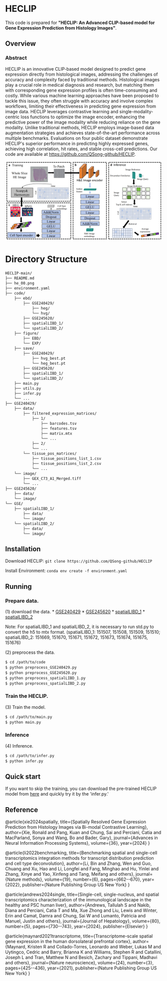 # HECLIP

This code is prepared for **"HECLIP: An Advanced CLIP-based model for Gene Expression Prediction from Histology Images"**.

## Overview

### Abstract
HECLIP is an innovative CLIP-based model designed to predict gene expression directly from histological images, addressing the challenges of accuracy and complexity faced by traditional methods. Histological images play a crucial role in medical diagnosis and research, but matching them with corresponding gene expression profiles is often time-consuming and costly. While various machine learning approaches have been proposed to tackle this issue, they often struggle with accuracy and involve complex workflows, limiting their effectiveness in predicting gene expression from image data. HECLIP leverages contrastive learning and single-modality-centric loss functions to optimize the image encoder, enhancing the predictive power of the image modality while reducing reliance on the gene modality. Unlike traditional methods, HECLIP employs image-based data augmentation strategies and achieves state-of-the-art performance across multiple benchmarks. Evaluations on four public dataset demonstrate HECLIP's superior performance in predicting highly expressed genes, achieving high correlation, hit rates, and stable cross-cell predictions. Our code are available at https://github.com/QSong-github/HECLIP.


![The flowchart.](./he_00.png)


# Directory Structure


```plaintext
HECLIP-main/
├── README.md
├── he_00.png
├── environment.yaml
├── code/
    ├── ebd/
        ├── GSE240429/
            ├── heg/
            └── hvg/
        ├── GSE245620/
        ├── spatialLIBD_1/
        └── spatialLIBD_2/
    ├── figure/
        ├── EBD/
        └── EXP/
    ├── save/
        ├── GSE240429/
            ├── hvg_best.pt
            └── heg_best.pt
        ├── GSE245620/
        ├── spatialLIBD_1/
        └── spatialLIBD_2/
    ├── main.py
    ├── utils.py
    ├── infer.py
    └── ...
├── GSE240429/
    ├── data/
        ├── filtered_expression_matrices/
            ├── 1/
                ├── barcodes.tsv
                ├── features.tsv
                ├── matrix.mtx
                └── ...
            ├── 2/
            └── ...
        └── tissue_pos_matrices/
            ├── tissue_positions_list_1.csv
            ├── tissue_positions_list_2.csv
            └── ...
    └── image/
        ├── GEX_C73_A1_Merged.tiff
        └── ...
├── GSE245620/
    ├── data/
    └── image/
└── GSE/
    ├── spatialLIBD_1/
        ├── data/
        └── image/
    └── spatialLIBD_2/
        ├── data/
        └── image/
```






## Installation
Download HECLIP:
```git clone https://github.com/QSong-github/HECLIP```

Install Environment:
```conda env create -f environment.yaml```


## Running

### Prepare data.

   
   (1) download the data.
       * [GSE240429](https://www.ncbi.nlm.nih.gov/geo/query/acc.cgi?acc=GSE240429)
       * [GSE245620](https://www.ncbi.nlm.nih.gov/geo/query/acc.cgi?acc=GSE245620)
       * [spatialLIBD_1](https://research.libd.org/spatialLIBD/)
       * [spatialLIBD_2](https://research.libd.org/spatialLIBD/)

   Note: For spatialLIBD_1 and spatialLIBD_2, it is necessary to run std.py to convert the h5 to mtx format. 
   (spatialLIBD_1: 151507, 151508, 151509, 151510; spatialLIBD_2: 151669, 151670, 151671, 151672, 151673, 151674, 151675, 151676)


   (2) preprocess the data.
   ```bash
   $ cd /path/to/code
   $ python preprocess_GSE240429.py
   $ python preprocess_GSE245620.py
   $ python preprocess_spatialLIBD_1.py
   $ python preprocess_spatialLIBD_2.py
   ```
### Train the HECLIP.

   (3) Train the model.
   ```bash
   $ cd /path/to/main.py
   $ python main.py
   ```
   
### Inference   

   (4) Inference.
   ```bash
   $ cd /path/to/infer.py
   $ python infer.py
   ```



## Quick start

If you want to skip the training, you can download the pre-trained HECLIP model from [here](https://drive.google.com/file/d/1q1MYoICLeY7w30CuT2eBxGw0kiHESMgK/view?usp=drive_link) and quickly try it by the 'infer.py.'

## Reference

@article{xie2024spatially,
  title={Spatially Resolved Gene Expression Prediction from Histology Images via Bi-modal Contrastive Learning},
  author={Xie, Ronald and Pang, Kuan and Chung, Sai and Perciani, Catia and MacParland, Sonya and Wang, Bo and Bader, Gary},
  journal={Advances in Neural Information Processing Systems},
  volume={36},
  year={2024}
}

@article{li2022benchmarking,
  title={Benchmarking spatial and single-cell transcriptomics integration methods for transcript distribution prediction and cell type deconvolution},
  author={Li, Bin and Zhang, Wen and Guo, Chuang and Xu, Hao and Li, Longfei and Fang, Minghao and Hu, Yinlei and Zhang, Xinye and Yao, Xinfeng and Tang, Meifang and others},
  journal={Nature methods},
  volume={19},
  number={6},
  pages={662--670},
  year={2022},
  publisher={Nature Publishing Group US New York}
}

@article{andrews2024single,
  title={Single-cell, single-nucleus, and spatial transcriptomics characterization of the immunological landscape in the healthy and PSC human liver},
  author={Andrews, Tallulah S and Nakib, Diana and Perciani, Catia T and Ma, Xue Zhong and Liu, Lewis and Winter, Erin and Camat, Damra and Chung, Sai W and Lumanto, Patricia and Manuel, Justin and others},
  journal={Journal of Hepatology},
  volume={80},
  number={5},
  pages={730--743},
  year={2024},
  publisher={Elsevier}
}

@article{maynard2021transcriptome,
  title={Transcriptome-scale spatial gene expression in the human dorsolateral prefrontal cortex},
  author={Maynard, Kristen R and Collado-Torres, Leonardo and Weber, Lukas M and Uytingco, Cedric and Barry, Brianna K and Williams, Stephen R and Catallini, Joseph L and Tran, Matthew N and Besich, Zachary and Tippani, Madhavi and others},
  journal={Nature neuroscience},
  volume={24},
  number={3},
  pages={425--436},
  year={2021},
  publisher={Nature Publishing Group US New York}
}
   
